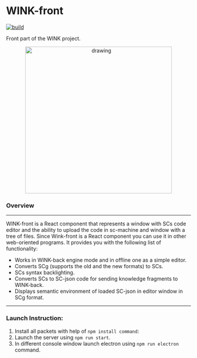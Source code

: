 # WINK-front

[![build](https://github.com/artrayme/WINK-front/actions/workflows/build.yml/badge.svg)](https://github.com/artrayme/WINK-front/actions/workflows/build.yml)

Front part of the WINK project. 

<p align="center">
<img src="docs/logo.png" alt="drawing" width="400"/>
</p>

### Overview
---
WINK-front is a React component that represents a window with SCs code editor and the ability to upload the code in sc-machine and window with a tree of files. Since Wink-front is a React component you can use it in other web-oriented programs. It provides you with the following list of functionality:
- Works in WINK-back engine mode and in offline one as a simple editor. 
- Converts SCg (supports the old and the new formats) to SCs.
- SCs syntax backlighting.
- Сonverts SCs to SC-json code for sending knowledge fragments to WINK-back.
- Displays semantic environment of loaded SC-json in editor window in SCg format. 
&ensp;
****
### Launch Instruction: 
1. Install all packets with help of ```npm install command```: 
2. Launch the server using ```npm run start```. 
3. In different console window launch electron using ```npm run electron``` command.
